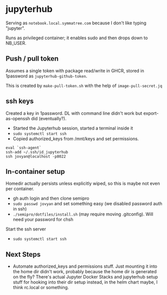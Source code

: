 # jupyterhub

Serving as `notebook.local.symmatree.com` because I don't like typing "jupyter".

Runs as privileged container; it enables sudo and then drops down to NB_USER.

## Push / pull token

Assumes a single token with package read/write in GHCR, stored in
1password as `jupyterhub-github-token`.

This is created by `make-pull-token.sh` with the help of `image-pull-secret.jq`

## ssh keys

Created a key in 1password. DL with command line didn't work but
export-as-openssh did (eventually?).

- Started the Jupyterhub session, started a terminal inside it
- `sudo systemctl start ssh`
- Copied authorized_keys from /mnt/keys and set permissions.

```
eval `ssh-agent`
ssh-add ~/.ssh/id_jupyterhub
ssh jovyan@localhost -p8022
```

## In-container setup

Homedir actually persists unless explicitly wiped, so this is maybe not even per container.

- gh auth login and then clone semipro
- `sudo passwd jovyan` and set something easy (we disabled password auth in ssh)
- `./semipro/dotfiles/install.sh` (may require moving .gitconfig). Will need your password for chsh

Start the ssh server

- `sudo systemctl start ssh`

## Next Steps

- Automate authorized_keys and permissions stuff. Just mounting it into the home dir didn't work,
  probably because the home dir is generated on the fly? There's actual Jupyter Docker Stacks and
  jupyterhub setup stuff for hooking into their dir setup instead, in the helm chart maybe, I think rc.local or something.
